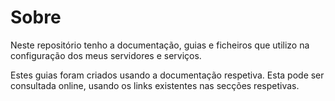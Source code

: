 # Sobre

Neste repositório tenho a documentação, guias e ficheiros que utilizo na configuração dos meus servidores e serviços.

Estes guias foram criados usando a documentação respetiva. Esta pode ser consultada online, usando os links existentes nas secções respetivas.
